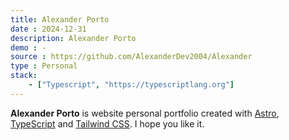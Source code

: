 ```yaml
---
title: Alexander Porto
date : 2024-12-31
description: Alexander Porto
demo : -
source : https://github.com/AlexanderDev2004/Alexander
type : Personal
stack:
    - ["Typescript", "https://typescriptlang.org"]
---
```


**Alexander Porto** is website personal portfolio created with [Astro](https://astro.build/), [TypeScript](https://www.typescriptlang.org/) and [Tailwind CSS](https://tailwindcss.com/).
I hope you like it.